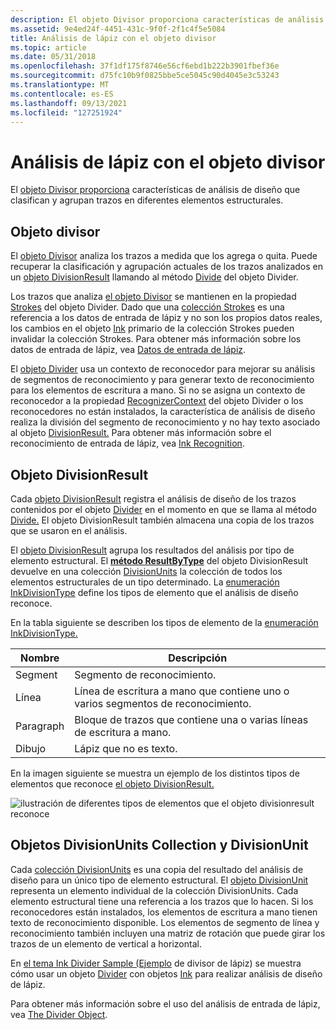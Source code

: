 ```yaml
---
description: El objeto Divisor proporciona características de análisis de diseño que clasifican y agrupan trazos en diferentes elementos estructurales.
ms.assetid: 9e4ed24f-4451-431c-9f0f-2f1c4f5e5084
title: Análisis de lápiz con el objeto divisor
ms.topic: article
ms.date: 05/31/2018
ms.openlocfilehash: 37f1df175f8746e56cf6ebd1b222b3901fbef36e
ms.sourcegitcommit: d75fc10b9f0825bbe5ce5045c90d4045e3c53243
ms.translationtype: MT
ms.contentlocale: es-ES
ms.lasthandoff: 09/13/2021
ms.locfileid: "127251924"
---
```

# <a name="ink-analysis-with-the-divider-object"></a>Análisis de lápiz con el objeto divisor

El [objeto Divisor proporciona](/previous-versions/ms583616(v=vs.100)) características de análisis de diseño que clasifican y agrupan trazos en diferentes elementos estructurales.

## <a name="divider-object"></a>Objeto divisor

El [objeto Divisor](/previous-versions/ms583616(v=vs.100)) analiza los trazos a medida que los agrega o quita. Puede recuperar la clasificación y agrupación actuales de los trazos analizados en un [objeto DivisionResult](/previous-versions/ms583620(v=vs.100)) llamando al método [Divide](/previous-versions/ms568936(v=vs.100)) del objeto Divider.

Los trazos que analiza [el objeto Divisor](/previous-versions/ms583616(v=vs.100)) se mantienen en la propiedad [Strokes](/previous-versions/ms582090(v=vs.100)) del objeto Divider. Dado que una [colección Strokes](/previous-versions/ms552701(v=vs.100)) es una referencia a los datos de entrada de lápiz y no son los propios datos reales, los cambios en el objeto [Ink](/previous-versions/ms583670(v=vs.100)) primario de la colección Strokes pueden invalidar la colección Strokes. Para obtener más información sobre los datos de entrada de lápiz, vea [Datos de entrada de lápiz](ink-data.md).

El [objeto Divider](/previous-versions/ms583616(v=vs.100)) usa un contexto de reconocedor para mejorar su análisis de segmentos de reconocimiento y para generar texto de reconocimiento para los elementos de escritura a mano. Si no se asigna un contexto de reconocedor a la propiedad [RecognizerContext](/previous-versions/ms582089(v=vs.100)) del objeto Divider o los reconocedores no están instalados, la característica de análisis de diseño realiza la división del segmento de reconocimiento y no hay texto asociado al objeto [DivisionResult.](/previous-versions/ms583620(v=vs.100)) Para obtener más información sobre el reconocimiento de entrada de lápiz, vea [Ink Recognition](ink-recognition.md).

## <a name="divisionresult-object"></a>Objeto DivisionResult

Cada [objeto DivisionResult](/previous-versions/ms583620(v=vs.100)) registra el análisis de diseño de los trazos contenidos por el objeto [Divider](/previous-versions/ms583616(v=vs.100)) en el momento en que se llama al método [Divide.](/previous-versions/ms568936(v=vs.100)) El objeto DivisionResult también almacena una copia de los trazos que se usaron en el análisis.

El [objeto DivisionResult](/previous-versions/ms583620(v=vs.100)) agrupa los resultados del análisis por tipo de elemento estructural. El [**método ResultByType**](/windows/desktop/api/msinkaut15/nf-msinkaut15-iinkdivisionresult-resultbytype) del objeto DivisionResult devuelve en una colección [DivisionUnits](/previous-versions/ms583625(v=vs.100)) la colección de todos los elementos estructurales de un tipo determinado. La [enumeración InkDivisionType](/previous-versions/ms552251(v=vs.100)) define los tipos de elemento que el análisis de diseño reconoce.

En la tabla siguiente se describen los tipos de elemento de la [enumeración InkDivisionType.](/previous-versions/ms552251(v=vs.100))



| Nombre                 | Descripción                                                                      |
|----------------------|----------------------------------------------------------------------------------|
| Segment<br/>   | Segmento de reconocimiento.<br/>                                                |
| Línea<br/>      | Línea de escritura a mano que contiene uno o varios segmentos de reconocimiento.<br/> |
| Paragraph<br/> | Bloque de trazos que contiene una o varias líneas de escritura a mano.<br/>    |
| Dibujo<br/>   | Lápiz que no es texto.<br/>                                                 |



 

En la imagen siguiente se muestra un ejemplo de los distintos tipos de elementos que reconoce [el objeto DivisionResult.](/previous-versions/ms583620(v=vs.100))

![ilustración de diferentes tipos de elementos que el objeto divisionresult reconoce](images/5f2ab955-1f74-4b71-b3ba-8d1ca23e0578.gif)

## <a name="divisionunits-collection-and-divisionunit-objects"></a>Objetos DivisionUnits Collection y DivisionUnit

Cada [colección DivisionUnits](/previous-versions/ms583625(v=vs.100)) es una copia del resultado del análisis de diseño para un único tipo de elemento estructural. El [objeto DivisionUnit](/previous-versions/ms583624(v=vs.100)) representa un elemento individual de la colección DivisionUnits. Cada elemento estructural tiene una referencia a los trazos que lo hacen. Si los reconocedores están instalados, los elementos de escritura a mano tienen texto de reconocimiento disponible. Los elementos de segmento de línea y reconocimiento también incluyen una matriz de rotación que puede girar los trazos de un elemento de vertical a horizontal.

En [el tema Ink Divider Sample (Ejemplo](ink-divider-sample.md) de divisor de lápiz) se muestra cómo usar un objeto [Divider](/previous-versions/ms583616(v=vs.100)) con objetos [Ink](/previous-versions/ms583670(v=vs.100)) para realizar análisis de diseño de lápiz.

Para obtener más información sobre el uso del análisis de entrada de lápiz, vea [The Divider Object](the-divider-object.md).

 


